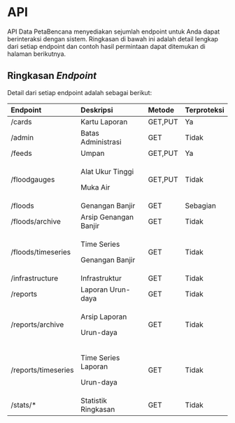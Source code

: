 # API

API Data PetaBencana menyediakan sejumlah endpoint untuk Anda dapat berinteraksi dengan sistem. Ringkasan di bawah ini adalah detail lengkap dari setiap endpoint dan contoh hasil permintaan dapat ditemukan di halaman berikutnya.

## Ringkasan _Endpoint_

Detail dari setiap endpoint adalah sebagai berikut:

<table>
  <thead>
    <tr>
      <th style="text-align:left">Endpoint</th>
      <th style="text-align:left">Deskripsi</th>
      <th style="text-align:left">Metode</th>
      <th style="text-align:left">Terproteksi</th>
    </tr>
  </thead>
  <tbody>
    <tr>
      <td style="text-align:left">/cards</td>
      <td style="text-align:left">Kartu Laporan</td>
      <td style="text-align:left">GET,PUT</td>
      <td style="text-align:left">Ya</td>
    </tr>
    <tr>
      <td style="text-align:left">/admin</td>
      <td style="text-align:left">Batas Administrasi</td>
      <td style="text-align:left">GET</td>
      <td style="text-align:left">Tidak</td>
    </tr>
    <tr>
      <td style="text-align:left">/feeds</td>
      <td style="text-align:left">Umpan</td>
      <td style="text-align:left">GET,PUT</td>
      <td style="text-align:left">Ya</td>
    </tr>
    <tr>
      <td style="text-align:left">/floodgauges</td>
      <td style="text-align:left">
        <p>Alat Ukur Tinggi</p>
        <p>Muka Air</p>
      </td>
      <td style="text-align:left">GET,PUT</td>
      <td style="text-align:left">Tidak</td>
    </tr>
    <tr>
      <td style="text-align:left">/floods</td>
      <td style="text-align:left">Genangan Banjir</td>
      <td style="text-align:left">GET</td>
      <td style="text-align:left">Sebagian</td>
    </tr>
    <tr>
      <td style="text-align:left">/floods/archive</td>
      <td style="text-align:left">Arsip Genangan Banjir</td>
      <td style="text-align:left">GET</td>
      <td style="text-align:left">Tidak</td>
    </tr>
    <tr>
      <td style="text-align:left">/floods/timeseries</td>
      <td style="text-align:left">
        <p>Time Series</p>
        <p>Genangan Banjir</p>
      </td>
      <td style="text-align:left">GET</td>
      <td style="text-align:left">Tidak</td>
    </tr>
    <tr>
      <td style="text-align:left">/infrastructure</td>
      <td style="text-align:left">Infrastruktur</td>
      <td style="text-align:left">GET</td>
      <td style="text-align:left">Tidak</td>
    </tr>
    <tr>
      <td style="text-align:left">/reports</td>
      <td style="text-align:left">Laporan Urun-daya</td>
      <td style="text-align:left">GET</td>
      <td style="text-align:left">Tidak</td>
    </tr>
    <tr>
      <td style="text-align:left">/reports/archive</td>
      <td style="text-align:left">
        <p>Arsip Laporan</p>
        <p>Urun-daya</p>
      </td>
      <td style="text-align:left">GET</td>
      <td style="text-align:left">Tidak</td>
    </tr>
    <tr>
      <td style="text-align:left">/reports/timeseries</td>
      <td style="text-align:left">
        <p>Time Series Laporan</p>
        <p>Urun-daya</p>
      </td>
      <td style="text-align:left">GET</td>
      <td style="text-align:left">Tidak</td>
    </tr>
    <tr>
      <td style="text-align:left">/stats/*</td>
      <td style="text-align:left">Statistik Ringkasan</td>
      <td style="text-align:left">GET</td>
      <td style="text-align:left">Tidak</td>
    </tr>
  </tbody>
</table>


